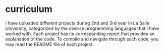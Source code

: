 # curriculum
I have uploaded different projects during 2nd and 3rd year in La Salle University, categorized by the diverse programming languages that I have worked with. Each project has its corresponding report that provides an explanation of the code. To compile and navigate through each code, you may read the README file of each project.
